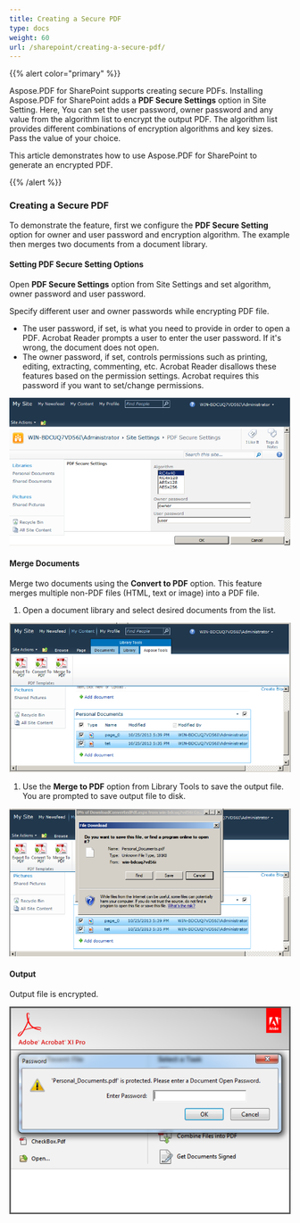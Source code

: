 ```yaml
---
title: Creating a Secure PDF
type: docs
weight: 60
url: /sharepoint/creating-a-secure-pdf/
---
```


{{% alert color="primary" %}} 

Aspose.PDF for SharePoint supports creating secure PDFs. Installing Aspose.PDF for SharePoint adds a **PDF Secure Settings** option in Site Setting. Here, You can set the user password, owner password and any value from the algorithm list to encrypt the output PDF. The algorithm list provides different combinations of encryption algorithms and key sizes. Pass the value of your choice.

This article demonstrates how to use Aspose.PDF for SharePoint to generate an encrypted PDF.

{{% /alert %}} 
### **Creating a Secure PDF**
To demonstrate the feature, first we configure the **PDF Secure Setting** option for owner and user password and encryption algorithm. The example then merges two documents from a document library.
#### **Setting PDF Secure Setting Options**
Open **PDF Secure Settings** option from Site Settings and set algorithm, owner password and user password.

Specify different user and owner passwords while encrypting PDF file.

- The user password, if set, is what you need to provide in order to open a PDF. Acrobat Reader prompts a user to enter the user password. If it's wrong, the document does not open.
- The owner password, if set, controls permissions such as printing, editing, extracting, commenting, etc. Acrobat Reader disallows these features based on the permission settings. Acrobat requires this password if you want to set/change permissions.

![todo:image_alt_text](creating-a-secure-pdf_1.png)
#### **Merge Documents**
Merge two documents using the **Convert to PDF** option. This feature merges multiple non-PDF files (HTML, text or image) into a PDF file.

1. Open a document library and select desired documents from the list. 

![todo:image_alt_text](creating-a-secure-pdf_2.png)




1. Use the **Merge to PDF** option from Library Tools to save the output file. You are prompted to save output file to disk. 

![todo:image_alt_text](creating-a-secure-pdf_3.png)
#### **Output**
Output file is encrypted.

![todo:image_alt_text](creating-a-secure-pdf_4.png)
